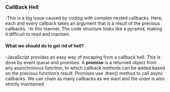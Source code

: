 ### CallBack Hell
-This is a big issue caused by coding with complex nested callbacks. Here, each and every callback takes an argument that is a result of the previous callbacks. 
-In this manner, The code structure looks like a pyramid, making it difficult to read and maintain.

####  What we should do to get rid of hell?
-JavaScript provides an easy way of escaping from a callback hell. This is done by event queue and promises.
A <b>promise</b> is a returned object from any asynchronous function, to which callback methods can be added based on the previous function’s result.
Promises use .then() method to call async callbacks. We can chain as many callbacks as we want and the order is also strictly maintained.

